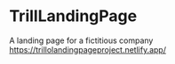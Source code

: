 # TrillLandingPage
A landing page for a fictitious company
https://trillolandingpageproject.netlify.app/

